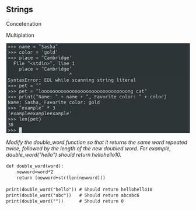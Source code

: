 ## Strings

Concetenation

Multiplation

![str_1](images/str_1.png)

*Modify the double_word function so that it returns the same word repeated twice, followed by the length of the new doubled word. For example, double_word("hello") should return hellohello10.*

````
def double_word(word):
    newword=word*2
    return (newword+str(len(newword)))

print(double_word("hello")) # Should return hellohello10
print(double_word("abc"))   # Should return abcabc6
print(double_word(""))      # Should return 0

````